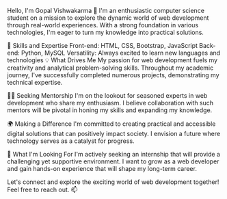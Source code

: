 Hello, I'm Gopal Vishwakarma 👋
I'm an enthusiastic computer science student on a mission to explore the dynamic world of web development through real-world experiences. With a strong foundation in various technologies, I'm eager to turn my knowledge into practical solutions.

🚀 Skills and Expertise
Front-end: HTML, CSS, Bootstrap, JavaScript
Back-end: Python, MySQL
Versatility: Always excited to learn new languages and technologies
💡 What Drives Me
My passion for web development fuels my creativity and analytical problem-solving skills. Throughout my academic journey, I've successfully completed numerous projects, demonstrating my technical expertise.

👨‍💻 Seeking Mentorship
I'm on the lookout for seasoned experts in web development who share my enthusiasm. I believe collaboration with such mentors will be pivotal in honing my skills and expanding my knowledge.

🌍 Making a Difference
I'm committed to creating practical and accessible digital solutions that can positively impact society. I envision a future where technology serves as a catalyst for progress.

🌟 What I'm Looking For
I'm actively seeking an internship that will provide a challenging yet supportive environment. I want to grow as a web developer and gain hands-on experience that will shape my long-term career.

Let's connect and explore the exciting world of web development together! Feel free to reach out. 📫
